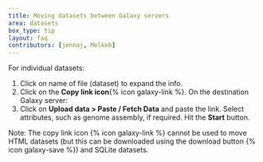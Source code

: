 ```yaml
---
title: Moving datasets between Galaxy servers
area: datasets
box_type: tip
layout: faq
contributors: [jennaj, Melkeb]
---
```


For individual datasets:
1. Click on name of file (dataset) to expand the info.
2. Click on the **Copy link icon**{% icon galaxy-link %}.
On the destination Galaxy server:
3. Click on **Upload data > Paste / Fetch Data** and paste the link. Select attributes, such as genome assembly, if required. Hit the **Start** button.

Note: The copy link icon {% icon galaxy-link %} cannot be used to move HTML datasets (but this can be downloaded using the download button {% icon galaxy-save %}) and SQLite datasets.
